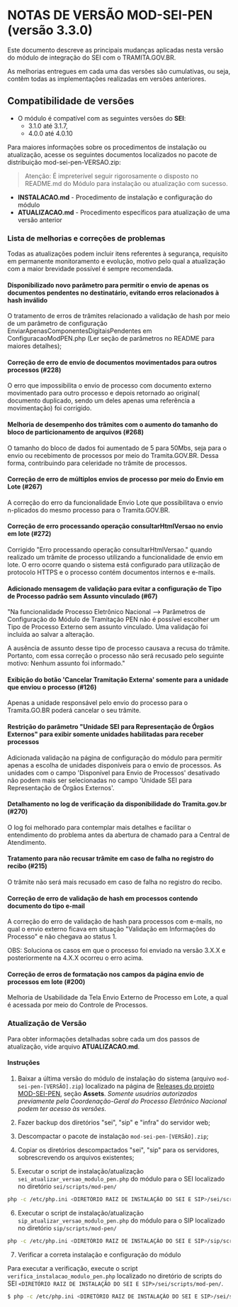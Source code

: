 # NOTAS DE VERSÃO MOD-SEI-PEN (versão 3.3.0)

Este documento descreve as principais mudanças aplicadas nesta versão do módulo de integração do SEI com o TRAMITA.GOV.BR.

As melhorias entregues em cada uma das versões são cumulativas, ou seja, contêm todas as implementações realizadas em versões anteriores.

## Compatibilidade de versões
* O módulo é compatível com as seguintes versões do **SEI**:
    * 3.1.0 até 3.1.7, 
    * 4.0.0 até 4.0.10
    
Para maiores informações sobre os procedimentos de instalação ou atualização, acesse os seguintes documentos localizados no pacote de distribuição mod-sei-pen-VERSAO.zip:
> Atenção: É impreterível seguir rigorosamente o disposto no README.md do Módulo para instalação ou atualização com sucesso.

* **INSTALACAO.md** - Procedimento de instalação e configuração do módulo
* **ATUALIZACAO.md** - Procedimento específicos para atualização de uma versão anterior

### Lista de melhorias e correções de problemas

Todas as atualizações podem incluir itens referentes à segurança, requisito em permanente monitoramento e evolução, motivo pelo qual a atualização com a maior brevidade possível é sempre recomendada.


#### Disponibilizado novo parâmetro para permitir o envio de apenas os documentos pendentes no destinatário, evitando erros relacionados à hash inválido 

O tratamento de erros de trâmites relacionado a validação de hash por meio de um parâmetro de configuração  EnviarApenasComponentesDigitaisPendentes em ConfiguracaoModPEN.php (Ler seção de parâmetros no README para maiores detalhes);


#### Correção de erro de envio de documentos movimentados para outros processos (#228)

O erro que impossibilita o envio de processo com documento externo movimentado para outro processo e depois retornado ao original( documento duplicado, sendo um deles apenas uma referência a movimentação) foi corrigido.


#### Melhoria de desempenho dos trâmites com o aumento do tamanho do bloco de particionamento de arquivos (#268)

O tamanho do bloco de dados foi aumentado de 5 para 50Mbs, seja para o envio ou recebimento de processos por meio do Tramita.GOV.BR. Dessa forma, contribuindo para celeridade no trâmite de processos.


#### Correção de erro de múltiplos envios de processo por meio do Envio em Lote (#267)

A correção do erro da funcionalidade Envio Lote que possibilitava o envio n-plicados do mesmo processo para o Tramita.GOV.BR.


#### Correção de erro processando operação consultarHtmlVersao no envio em lote (#272)

Corrigido "Erro processando operação consultarHtmlVersao." quando realizado um trâmite de processo utilizando a funcionalidade de envio em lote. O erro ocorre quando o sistema está configurado para utilização de protocolo HTTPS e o processo contém documentos internos e e-mails.


#### Adicionado mensagem de validação para evitar a configuração de Tipo de Processo padrão sem Assunto vinculado (#67)
    
"Na funcionalidade Processo Eletrônico Nacional --> Parâmetros de Configuração do Módulo de Tramitação PEN não é possível escolher um Tipo de Processo Externo sem assunto vinculado. Uma validação foi incluída ao salvar a alteração.

A ausência de assunto desse tipo de processo causava a recusa do trâmite. Portanto, com essa correção o processo não será recusado pelo seguinte motivo:  Nenhum assunto foi informado."


#### Exibição do botão 'Cancelar Tramitação Externa' somente para a unidade que enviou o processo (#126)

Apenas a unidade responsável pelo envio do processo para o Tramita.GO.BR poderá cancelar o seu trâmite.


#### Restrição do parâmetro "Unidade SEI para Representação de Órgãos Externos" para exibir somente unidades habilitadas para receber processos

Adicionada validação na página de configuração do módulo para permitir apenas a escolha de unidades disponíveis para o envio de processos. As unidades com o campo 'Disponível para Envio de Processos' desativado não podem mais ser selecionadas no campo 'Unidade SEI para Representação de Órgãos Externos'.


#### Detalhamento no log de verificação da disponibilidade do Tramita.gov.br (#270)

O log foi melhorado para contemplar mais detalhes e facilitar o entendimento do problema antes da abertura de chamado para a Central de Atendimento.


#### Tratamento para não recusar trâmite em caso de falha no registro do recibo (#215)

O trâmite não será mais recusado em caso de falha no registro do recibo.


#### Correção de erro de validação de hash em processos contendo documento do tipo e-mail

A correção do erro de validação de hash para processos com e-mails, no qual o envio externo ficava em situação "Validação em Informações do Processo" e não chegava ao status 1. 

OBS: Soluciona os casos em que o processo foi enviado na versão 3.X.X e posteriormente na 4.X.X ocorreu o erro acima. 


#### Correção de erros de formatação nos campos da página envio de processos em lote (#200)

Melhoria de Usabilidade da Tela Envio Externo de Processo em Lote, a qual é acessada por meio do Controle de Processos.


### Atualização de Versão

Para obter informações detalhadas sobre cada um dos passos de atualização, vide arquivo **ATUALIZACAO.md**.

#### Instruções

1. Baixar a última versão do módulo de instalação do sistema (arquivo `mod-sei-pen-[VERSÃO].zip`) localizado na página de [Releases do projeto MOD-SEI-PEN](https://github.com/spbgovbr/mod-sei-pen/releases), seção **Assets**. _Somente usuários autorizados previamente pela Coordenação-Geral do Processo Eletrônico Nacional podem ter acesso às versões._

2. Fazer backup dos diretórios "sei", "sip" e "infra" do servidor web;

3. Descompactar o pacote de instalação `mod-sei-pen-[VERSÃO].zip`;

4. Copiar os diretórios descompactados "sei", "sip" para os servidores, sobrescrevendo os arquivos existentes;

5. Executar o script de instalação/atualização `sei_atualizar_versao_modulo_pen.php` do módulo para o SEI localizado no diretório `sei/scripts/mod-pen/`

```bash
php -c /etc/php.ini <DIRETÓRIO RAIZ DE INSTALAÇÃO DO SEI E SIP>/sei/scripts/mod-pen/sei_atualizar_versao_modulo_pen.php
```

6. Executar o script de instalação/atualização `sip_atualizar_versao_modulo_pen.php` do módulo para o SIP localizado no diretório `sip/scripts/mod-pen/`

```bash
php -c /etc/php.ini <DIRETÓRIO RAIZ DE INSTALAÇÃO DO SEI E SIP>/sip/scripts/mod-pen/sip_atualizar_versao_modulo_pen.php
```

7. Verificar a correta instalação e configuração do módulo

Para executar a verificação, execute o script ```verifica_instalacao_modulo_pen.php``` localizado no diretório de scripts do SEI ```<DIRETÓRIO RAIZ DE INSTALAÇÃO DO SEI E SIP>/sei/scripts/mod-pen/```.

```bash
$ php -c /etc/php.ini <DIRETÓRIO RAIZ DE INSTALAÇÃO DO SEI E SIP>/sei/scripts/mod-pen/verifica_instalacao_modulo_pen.php
``` 
